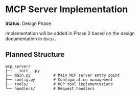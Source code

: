 # MCP Server Implementation

**Status**: Design Phase

Implementation will be added in Phase 2 based on the design documentation in `docs/`.

## Planned Structure

```
mcp_server/
├── __init__.py
├── main.py          # Main MCP server entry point
├── config.py        # Configuration management
├── tools/           # MCP tool implementations
└── handlers/        # Request handlers
```
